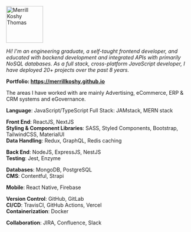 <img height="auto" width="100px" height="100px" src="https://merrillkoshy.github.io/profile.png" alt="Merrill Koshy Thomas">
<p style="font-style:italic;">
Hi! I'm an engineering graduate, a self-taught frontend developer, and educated with backend development and integrated APIs with primarily NoSQL databases.
As a full stack, cross-platform JavaScript developer, I have deployed 20+ projects over the past 8 years.
</p>

<strong>Portfolio: https://merrillkoshy.github.io</strong>

The areas I have worked with are mainly Advertising, eCommerce, ERP & CRM systems and eGovernance.

<strong>Language</strong>: JavaScript/TypeScript
Full Stack: JAMstack, MERN stack

<strong>Front End</strong>: ReactJS, NextJS<br/>
<strong>Styling & Component Libraries</strong>: SASS, Styled Components, Bootstrap, TailwindCSS, MaterialUI<br/>
<strong>Data Handling</strong>: Redux, GraphQL, Redis caching<br/>

<strong>Back End</strong>: NodeJS, ExpressJS, NestJS<br/>
<strong>Testing</strong>: Jest, Enzyme<br/>

<strong>Databases</strong>: MongoDB, PostgreSQL<br/>
<strong>CMS</strong>: Contentful, Strapi<br/>

<strong>Mobile</strong>: React Native, Firebase<br/>

<strong>Version Control</strong>: GitHub, GitLab<br/>
<strong>CI/CD</strong>: TravisCI, GitHub Actions, Vercel<br/>
<strong>Containerization</strong>: Docker<br/>

<strong>Collaboration</strong>: JIRA, Confluence, Slack<br/>
